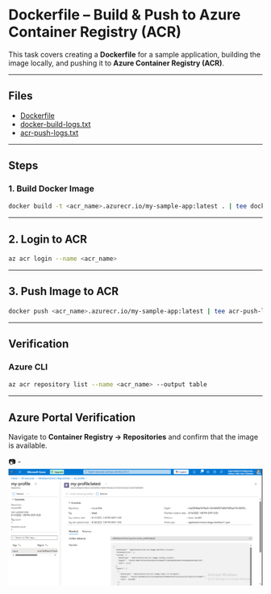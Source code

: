 # Dockerfile – Build & Push to Azure Container Registry (ACR)

This task covers creating a **Dockerfile** for a sample application, building the image locally, and pushing it to **Azure Container Registry (ACR)**.

---

## Files

- [Dockerfile](.Dockerfile)  
- [docker-build-logs.txt](.build.lo)  
- [acr-push-logs.txt](LINK_TO_PUSH_LOGS)  

---

## Steps

### 1. Build Docker Image
```bash
docker build -t <acr_name>.azurecr.io/my-sample-app:latest . | tee docker-build-logs.txt
```

---

## 2. Login to ACR
```bash
az acr login --name <acr_name>
```

---

## 3. Push Image to ACR

```bash
docker push <acr_name>.azurecr.io/my-sample-app:latest | tee acr-push-logs.txt
```

---

## Verification

### Azure CLI
```bash
az acr repository list --name <acr_name> --output table
```

---

## Azure Portal Verification

Navigate to **Container Registry → Repositories** and confirm that the image is available.

📷 - ![Image in Azure Container Registry](./acr-image.png)
